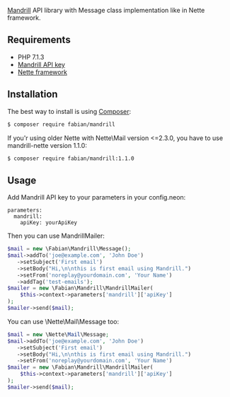[Mandrill](http://mandrill.com) API library with Message class implementation like in Nette framework.

Requirements
------------

* PHP 7.1.3
* [Mandrill API key](https://mandrillapp.com/settings/index)
* [Nette framework](http://nette.org)


Installation
------------

The best way to install is using  [Composer](http://getcomposer.org/):

```sh
$ composer require fabian/mandrill
```

If you'r using older Nette with Nette\Mail version <=2.3.0, you have to use mandrill-nette version 1.1.0:
```sh
$ composer require fabian/mandrill:1.1.0
```

Usage
-----

Add Mandrill API key to your parameters in your config.neon:

```neon
parameters:
  mandrill:
    apiKey: yourApiKey
```

Then you can use MandrillMailer:

```php
$mail = new \Fabian\Mandrill\Message();
$mail->addTo('joe@example.com', 'John Doe')
   ->setSubject('First email')
   ->setBody("Hi,\n\nthis is first email using Mandrill.")
   ->setFrom('noreplay@yourdomain.com', 'Your Name')
   ->addTag('test-emails');
$mailer = new \Fabian\Mandrill\MandrillMailer(
    $this->context->parameters['mandrill']['apiKey']
);
$mailer->send($mail);
```

You can use \Nette\Mail\Message too:

```php
$mail = new \Nette\Mail\Message;
$mail->addTo('joe@example.com', 'John Doe')
   ->setSubject('First email')
   ->setBody("Hi,\n\nthis is first email using Mandrill.")
   ->setFrom('noreplay@yourdomain.com', 'Your Name')
$mailer = new \Fabian\Mandrill\MandrillMailer(
    $this->context->parameters['mandrill']['apiKey']
);
$mailer->send($mail);
```
